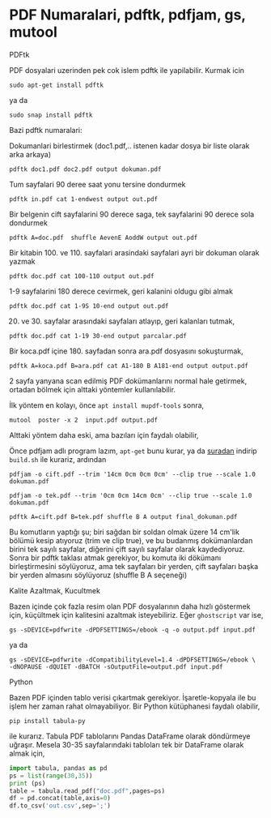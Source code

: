 # PDF Numaralari, pdftk, pdfjam, gs, mutool

PDFtk

PDF dosyalari uzerinden pek cok islem pdftk ile yapilabilir. Kurmak icin

```
sudo apt-get install pdftk
```

ya da

```
sudo snap install pdftk
```

Bazi pdftk numaralari:

Dokumanlari birlestirmek (doc1.pdf,.. istenen kadar dosya bir liste
olarak arka arkaya)

```
pdftk doc1.pdf doc2.pdf output dokuman.pdf
```

Tum sayfalari 90 deree saat yonu tersine dondurmek

```
pdftk in.pdf cat 1-endwest output out.pdf
```

Bir belgenin cift sayfalarini 90 derece saga, tek sayfalarini 90
derece sola dondurmek

```
pdftk A=doc.pdf  shuffle AevenE AoddW output out.pdf
```

Bir kitabin 100. ve 110. sayfalari arasindaki sayfalari ayri bir
dokuman olarak yazmak

```
pdftk doc.pdf cat 100-110 output out.pdf
```

1-9 sayfalarini 180 derece cevirmek, geri kalanini oldugu gibi almak

```
pdftk doc.pdf cat 1-9S 10-end output out.pdf
```

20. ve 30. sayfalar arasındaki sayfaları atlayıp, geri kalanları tutmak,

```
pdftk doc.pdf cat 1-19 30-end output parcalar.pdf
```

Bir koca.pdf içine 180. sayfadan sonra ara.pdf dosyasını sokuşturmak,

```
pdftk A=koca.pdf B=ara.pdf cat A1-180 B A181-end output output.pdf
```

2 sayfa yanyana scan edilmiş PDF dokümanlarını normal hale getirmek,
ortadan bölmek için alttaki yöntemler kullanılabilir.

İlk yöntem en kolayı, önce `apt install mupdf-tools` sonra,

```
mutool  poster -x 2  input.pdf output.pdf
```

Alttaki yöntem daha eski, ama bazıları için faydalı olabilir,

Önce pdfjam adlı program lazım, `apt-get` bunu kurar, ya da [suradan](https://github.com/rrthomas/pdfjam)
indirip `build.sh` ile kurariz, ardından

```
pdfjam -o cift.pdf --trim '14cm 0cm 0cm 0cm' --clip true --scale 1.0 dokuman.pdf
```

```
pdfjam -o tek.pdf --trim '0cm 0cm 14cm 0cm' --clip true --scale 1.0 dokuman.pdf
```

```
pdftk A=cift.pdf B=tek.pdf shuffle B A output final_dokuman.pdf
```

Bu komutların yaptığı şu; biri sağdan bir soldan olmak üzere 14 cm'lik
bölümü kesip atıyoruz (trim ve clip true), ve bu budanmış
dokümanlardan birini tek sayılı sayfalar, diğerini çift sayılı
sayfalar olarak kaydediyoruz. Sonra bir pdftk taklası atmak gerekiyor,
bu komuta iki dökümanı birleştirmesini söylüyoruz, ama tek sayfaları
bir yerden, çift sayfaları başka bir yerden almasını söylüyoruz
(shuffle B A seçeneği)

Kalite Azaltmak, Kucultmek

Bazen içinde çok fazla resim olan PDF dosyalarının daha hızlı
göstermek için, küçültmek için kalitesini azaltmak isteyebiliriz. Eğer
`ghostscript` var ise,

```
gs -sDEVICE=pdfwrite -dPDFSETTINGS=/ebook -q -o output.pdf input.pdf
```

ya da

```
gs -sDEVICE=pdfwrite -dCompatibilityLevel=1.4 -dPDFSETTINGS=/ebook \
-dNOPAUSE -dQUIET -dBATCH -sOutputFile=output.pdf input.pdf
```

Python

Bazen PDF içinden tablo verisi çıkartmak gerekiyor. İşaretle-kopyala
ile bu işlem her zaman rahat olmayabiliyor. Bir Python kütüphanesi
faydalı olabilir,

```
pip install tabula-py
```

ile kurarız. Tabula PDF tablolarını Pandas DataFrame olarak döndürmeye
uğraşır. Mesela 30-35 sayfalarındaki tabloları tek bir DataFrame olarak
almak için,

```python
import tabula, pandas as pd
ps = list(range(30,35))
print (ps)
table = tabula.read_pdf("doc.pdf",pages=ps)
df = pd.concat(table,axis=0)
df.to_csv('out.csv',sep=';')
```


